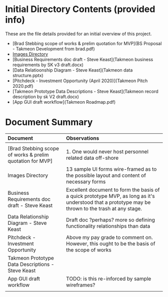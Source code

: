 # Initial Directory Contents (provided info)

These are the file details provided for an initial overview of this project.

- [Brad Stebbing scope of works & prelim quotation for MVP](BS Proposal - Takmeon Development from brad.pdf)
- [Images Directory](rereadywhenyouare___ (2))
- [Business Requirements doc draft - Steve Keast](Takmeon business requirements by SK v3 draft.docx)
- [Data Relatioonship Diagram - Steve Keast](Takmeon data structure.pptx)
- [Pitchdeck - Investment Opportunity (April 2020)](Takmeon Pitch 2020.pdf)
- [Takmeon Prototype Data Descriptions - Steve Keast](Takmeon record description by sk V2 draft.docx)
- [App GUI draft workflow](Takmeon Roadmap.pdf)

# Document Summary


|  Document | Observations   |
|:--- |:--- |
|   |   |
|[Brad Stebbing scope of works & prelim quotation for MVP]|1. One would never host personnel related data off-shore|
|Images Directory|13 sample UI forms wire-framed as to the possible layout and content of necessary forms|
|Business Requirements doc draft - Steve Keast|Excellent document to form the basis of a quick prototype MVP, as long as it's understood that a prototype may be thrown to the trash at any stage.|
|Data Relationship Diagram - Steve Keast|Draft doc ?perhaps? more so defining functionality relationships than data|
|Pitchdeck - Investment Opportunity|Above my pay grade to comment on. <br>However, this ought to be the basis of the scope of works|
|Takmeon Prototype Data Descriptions - Steve Keast||
|App GUI draft workflow|TODO: is this re-inforced by sample wireframes?|
|   |   |


